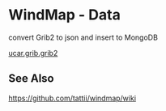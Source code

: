 # WindMap - Data

convert Grib2 to json and insert to MongoDB

[ucar.grib.grib2](https://www.unidata.ucar.edu/software/decoders/grib/javadoc/ucar/grib/grib2/package-summary.html)


## See Also 

https://github.com/tattii/windmap/wiki
